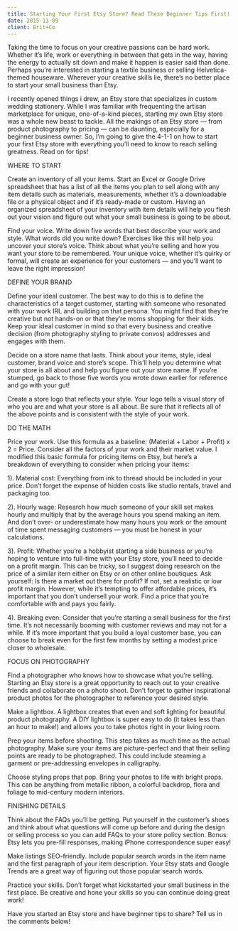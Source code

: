 ```yaml
---
title: Starting Your First Etsy Store? Read These Beginner Tips First!
date: 2015-11-09
client: Brit+Co
---
```


Taking the time to focus on your creative passions can be hard work. Whether it’s life, work or everything in between that gets in the way, having the energy to actually sit down and make it happen is easier said than done. Perhaps you’re interested in starting a textile business or selling Helvetica-themed houseware. Wherever your creative skills lie, there’s no better place to start your small business than Etsy.

I recently opened things i drew, an Etsy store that specializes in custom wedding stationery. While I was familiar with frequenting the artisan marketplace for unique, one-of-a-kind pieces, starting my own Etsy store was a whole new beast to tackle. All the makings of an Etsy store — from product photography to pricing — can be daunting, especially for a beginner business owner. So, I’m going to give the 4-1-1 on how to start your first Etsy store with everything you’ll need to know to reach selling greatness. Read on for tips!

WHERE TO START

Create an inventory of all your items. Start an Excel or Google Drive spreadsheet that has a list of all the items you plan to sell along with any item details such as materials, measurements, whether it’s a downloadable file or a physical object and if it’s ready-made or custom. Having an organized spreadsheet of your inventory with item details will help you flesh out your vision and figure out what your small business is going to be about.

Find your voice. Write down five words that best describe your work and style. What words did you write down? Exercises like this will help you uncover your store’s voice. Think about what you’re selling and how you want your store to be remembered. Your unique voice, whether it’s quirky or formal, will create an experience for your customers — and you’ll want to leave the right impression!

DEFINE YOUR BRAND

Define your ideal customer. The best way to do this is to define the characteristics of a target customer, starting with someone who resonated with your work IRL and building on that persona. You might find that they’re creative but not hands-on or that they’re moms shopping for their kids. Keep your ideal customer in mind so that every business and creative decision (from photography styling to private convos) addresses and engages with them.

Decide on a store name that lasts. Think about your items, style, ideal customer, brand voice and store’s scope. This’ll help you determine what your store is all about and help you figure out your store name. If you’re stumped, go back to those five words you wrote down earlier for reference and go with your gut!

Create a store logo that reflects your style. Your logo tells a visual story of who you are and what your store is all about. Be sure that it reflects all of the above points and is consistent with the style of your work.

DO THE MATH

Price your work. Use this formula as a baseline: (Material + Labor + Profit) x 2 = Price. Consider all the factors of your work and their market value. I modified this basic formula for pricing items on Etsy, but here’s a breakdown of everything to consider when pricing your items:

1). Material cost: Everything from ink to thread should be included in your price. Don’t forget the expense of hidden costs like studio rentals, travel and packaging too.

2). Hourly wage: Research how much someone of your skill set makes hourly and multiply that by the average hours you spend making an item. And don’t over- or underestimate how many hours you work or the amount of time spent messaging customers — you must be honest in your calculations.

3). Profit: Whether you’re a hobbyist starting a side business or you’re hoping to venture into full-time with your Etsy store, you’ll need to decide on a profit margin. This can be tricky, so I suggest doing research on the price of a similar item either on Etsy or on other online boutiques. Ask yourself: Is there a market out there for profit? If not, set a realistic or low profit margin. However, while it’s tempting to offer affordable prices, it’s important that you don’t undersell your work. Find a price that you’re comfortable with and pays you fairly.

4). Breaking even: Consider that you’re starting a small business for the first time. It’s not necessarily booming with customer reviews and may not for a while. If it’s more important that you build a loyal customer base, you can choose to break even for the first few months by setting a modest price closer to wholesale.

FOCUS ON PHOTOGRAPHY

Find a photographer who knows how to showcase what you’re selling. Starting an Etsy store is a great opportunity to reach out to your creative friends and collaborate on a photo shoot. Don’t forget to gather inspirational product photos for the photographer to reference your desired style.

Make a lightbox. A lightbox creates that even and soft lighting for beautiful product photography. A DIY lightbox is super easy to do (it takes less than an hour to make!) and allows you to take photos right in your living room.

Prep your items before shooting. This step takes as much time as the actual photography. Make sure your items are picture-perfect and that their selling points are ready to be photographed. This could include steaming a garment or pre-addressing envelopes in calligraphy.

Choose styling props that pop. Bring your photos to life with bright props. This can be anything from metallic ribbon, a colorful backdrop, flora and foliage to mid-century modern interiors.

FINISHING DETAILS

Think about the FAQs you’ll be getting. Put yourself in the customer’s shoes and think about what questions will come up before and during the design or selling process so you can add FAQs to your store policy section. Bonus: Etsy lets you pre-fill responses, making iPhone correspondence super easy!

Make listings SEO-friendly. Include popular search words in the item name and the first paragraph of your item description. Your Etsy stats and Google Trends are a great way of figuring out those popular search words.

Practice your skills. Don’t forget what kickstarted your small business in the first place. Be creative and hone your skills so you can continue doing great work!

Have you started an Etsy store and have beginner tips to share? Tell us in the comments below!